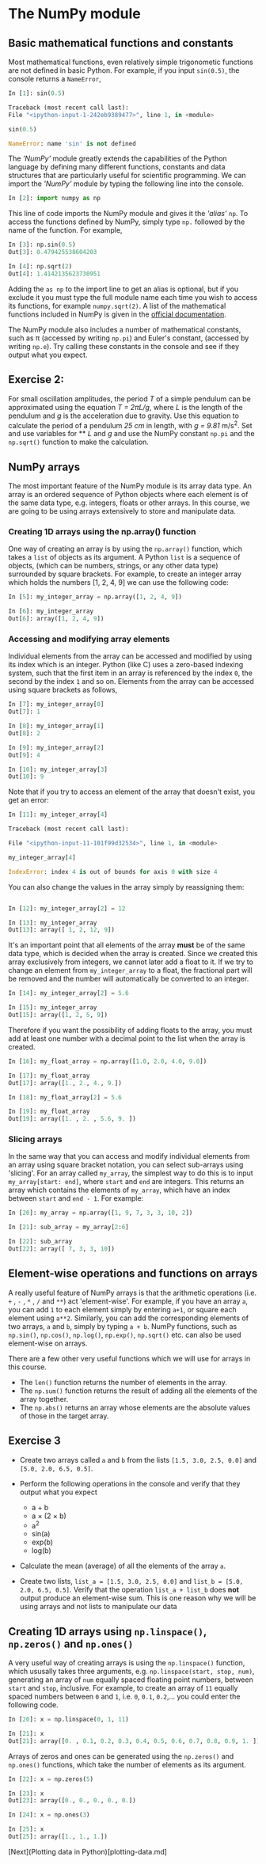 # The NumPy module

## Basic mathematical functions and constants

Most mathematical functions, even relatively simple trigonometic functions are not defined in basic Python.  For example, if you input `sin(0.5)`, the console returns a `NameError`,

``` python
In [1]: sin(0.5)

Traceback (most recent call last):
File "<ipython-input-1-242eb9389477>", line 1, in <module>

sin(0.5)

NameError: name 'sin' is not defined
```
The *'NumPy'* module greatly extends the capabilities of the Python language by defining many different functions, constants and data structures that are particularly useful for scientific programming. We can import the *'NumPy'* module by typing the following line into the console.

```python
In [2]: import numpy as np
```

This line of code imports the NumPy module and gives it the *'alias'* `np`. To access the functions defined by NumPy, simply type `np.` followed by the name of the function. For example,

```python
In [3]: np.sin(0.5)
Out[3]: 0.479425538604203

In [4]: np.sqrt(2)
Out[4]: 1.4142135623730951
```

Adding the `as np` to the import line to get an alias is optional, but if you exclude it you must type the full module name each time you wish to access its functions, for example `numpy.sqrt(2)`.  A list of the mathematical functions included in NumPy is given in the [official documentation](https://docs.scipy.org/doc/numpy-1.13.0/reference/routines.math.html).

The NumPy module also includes a number of mathematical constants, such as π (accessed by writing `np.pi`) and Euler's constant, (accessed by writing `np.e`). Try calling these constants in the console and see if they output what you expect.
 
## Exercise 2:

For small oscillation amplitudes, the period *T* of a simple pendulum can be approximated using the equation *T = 2πL/g*, where *L* is the length of the pendulum and *g* is the acceleration due to gravity.  Use this equation to calculate the period of a pendulum *25 cm* in length, with *g = 9.81* m/s<sup>2</sup>. Set and use variables for ** *L* and *g* and use the NumPy constant `np.pi` and the `np.sqrt()` function to make the calculation.

## NumPy arrays

The most important feature of the NumPy module is its array data type. An array is an ordered sequence of Python objects where each element is of the same data type, e.g. integers, floats or other arrays. In this course, we are going to be using arrays extensively to store and manipulate data. 

### Creating 1D arrays using the np.array() function

One way of creating an array is by using the `np.array()` function, which takes a `list` of objects as its argument. A Python `list` is a sequence of objects, (which can be numbers, strings, or any other data type) surrounded by square brackets.  For example, to create an integer array which holds the numbers [1, 2, 4, 9] we can use the following code:

``` python
In [5]: my_integer_array = np.array([1, 2, 4, 9])

In [6]: my_integer_array
Out[6]: array([1, 2, 4, 9])
```

### Accessing and modifying array elements

Individual elements from the array can be accessed and modified by using its index which is an integer. Python (like C) uses a zero-based indexing system, such that the first item in an array is referenced by the index `0`, the second by the index `1` and so on. Elements from the array can be accessed using square brackets as follows,

``` python
In [7]: my_integer_array[0]
Out[7]: 1

In [8]: my_integer_array[1]
Out[8]: 2

In [9]: my_integer_array[2]
Out[9]: 4

In [10]: my_integer_array[3]
Out[10]: 9
```

Note that if you try to access an element of the array that doesn't exist, you get an error:

``` python
In [11]: my_integer_array[4]

Traceback (most recent call last):

File "<ipython-input-11-101f99d32534>", line 1, in <module>

my_integer_array[4]

IndexError: index 4 is out of bounds for axis 0 with size 4
```

You can also change the values in the array simply by reassigning them:

``` python

In [12]: my_integer_array[2] = 12 

In [13]: my_integer_array
Out[13]: array([ 1, 2, 12, 9])
```
It's an important point that all elements of the array **must** be of the same data type, which is decided when the array is created. Since we created this array exclusively from integers, we cannot later add a float to it. If we try to change an element from `my_integer_array` to a float, the fractional part will be removed and the number will automatically be converted to an integer.

``` python
In [14]: my_integer_array[2] = 5.6

In [15]: my_integer_array
Out[15]: array([1, 2, 5, 9])
```

Therefore if you want the possibility of adding floats to the array, you must add at least one number with a decimal point to the list when the array is created.

``` python
In [16]: my_float_array = np.array([1.0, 2.0, 4.0, 9.0])

In [17]: my_float_array
Out[17]: array([1., 2., 4., 9.])

In [18]: my_float_array[2] = 5.6

In [19]: my_float_array
Out[19]: array([1. , 2. , 5.6, 9. ])
```

### Slicing arrays

In the same way that you can access and modify individual elements from an array using square bracket notation, you can select sub-arrays using 'slicing'. For an array called `my_array`, the simplest way to do this is to input `my_array[start: end]`, where `start` and `end` are integers. This returns an array which contains the elements of `my_array`, which have an index between `start` and `end - 1`.  For example:

``` python
In [20]: my_array = np.array([1, 9, 7, 3, 3, 10, 2])

In [21]: sub_array = my_array[2:6]

In [22]: sub_array
Out[22]: array([ 7, 3, 3, 10])
```

## Element-wise operations and functions on arrays

A really useful feature of NumPy arrays is that the arithmetic operations (i.e. `+` , `-` , `*` , `/` and `**`) act 'element-wise'.  For example, if you have an array `a`, you can add `1` to each element simply by entering `a+1`, or square each element using `a**2`. Similarly, you can add the corresponding elements of two arrays, `a` and `b`, simply by typing `a + b`. NumPy functions, such as `np.sin()`, `np.cos()`, `np.log()`, `np.exp()`, `np.sqrt()` etc. can also be used element-wise on arrays.

There are a few other very useful functions which we will use for arrays in this course.

* The `len()` function returns the number of elements in the array.
* The `np.sum()` function returns the result of adding all the elements of the array together.
* The `np.abs()` returns an array whose elements are the absolute values of those in the target array.

## Exercise 3
* Create two arrays called `a` and `b` from the lists `[1.5, 3.0, 2.5, 0.0]` and `[5.0, 2.0, 6.5, 0.5]`.
* Perform the following operations in the console and verify that they output what you expect
    * a + b
    * a × (2 × b)
    * a<sup>2</sup>
    * sin(a)
    * exp(b)
    * log(b)

* Calculate the mean (average) of all the elements of the array `a`.
* Create two lists, `list_a = [1.5, 3.0, 2.5, 0.0]` and `list_b = [5.0, 2.0, 6.5, 0.5]`. Verify that the operation `list_a + list_b` does **not** output produce an element-wise sum.  This is one reason why we will be using arrays and not lists to manipulate our data

## Creating 1D arrays using `np.linspace()`, `np.zeros()` and `np.ones()`

A very useful way of creating arrays is using the `np.linspace()` function, which ususally takes three arguments, e.g. `np.linspace(start, stop, num)`, generating an array of `num` equally spaced floating point numbers, between `start` and `stop`, inclusive.  For example, to create an array of `11` equally spaced numbers between `0` and `1`, i.e. `0`, `0.1`, `0.2`,... you could enter the following code.

``` python
In [20]: x = np.linspace(0, 1, 11)

In [21]: x
Out[21]: array([0. , 0.1, 0.2, 0.3, 0.4, 0.5, 0.6, 0.7, 0.8, 0.9, 1. ])
```

Arrays of zeros and ones can be generated using the `np.zeros()` and `np.ones()` functions, which take the number of elements as its argument.

``` python
In [22]: x = np.zeros(5)

In [23]: x
Out[23]: array([0., 0., 0., 0., 0.])

In [24]: x = np.ones(3)

In [25]: x
Out[25]: array([1., 1., 1.])
```

[Next](Plotting data in Python)[plotting-data.md]